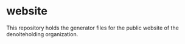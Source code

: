 # website
This repository holds the generator files for the public website of the denolteholding organization.
